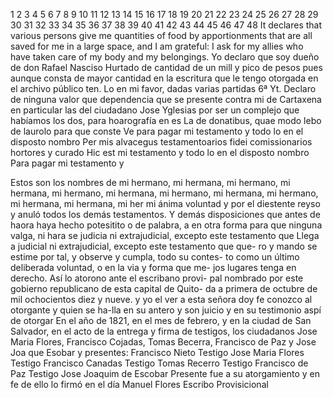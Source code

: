 1 2 3 4 5 6 7 8 9 10 11 12 13 14 15 16 17 18 19 20 21 22 23 24 25 26 27 28 29 30 31 32 33 34 35 36 37 38 39 40 41 42 43 44 45 46 47 48
It declares that various persons give me quantities of food by apportionments that are all saved for me in a large space, and I am grateful: I ask for my allies who have taken care of my body and my belongings.
Yo declaro que soy dueño de don Rafael Nasciso Hurtado de cantidad de un mill y pico de pesos pues aunque consta de mayor cantidad en la escritura que le tengo otorgada en el archivo público ten.
Lo en mi favor, dadas varias partidas
6ª Yt. Declaro de ninguna valor que dependencia
que se presente contra mi de Cartaxena en particular las del ciudadano Jose Yglesias por ser un complejo que habíamos los dos, para hoarografía en es
La de donatibus, quae modo lebo de laurolo para que conste
Ve para pagar mi testamento y todo lo en el disposto nombro
Per mis alvacegus testamentoarios fidei comissionarios hortores y curado
Hic est mi testamento y todo lo en el disposto nombro
Para pagar mi testamento y

Estos son los nombres de mi hermano, mi hermana, mi hermano, mi hermana, mi hermano, mi hermana, mi hermano, mi hermana, mi hermano, mi hermana, mi hermana, mi her
mi ánima voluntad y por el diestente reyso y anuló todos los demás testamentos. Y demás disposiciones que antes de haora haya hecho potesitito o de palabra, a en otra forma para que ninguna valga, ni hara se judicia ni extrajudicial, excepto este testamento que
Llega a judicial ni extrajudicial, excepto este testamento que que- ro y mando se estime por tal, y observe y cumpla, todo su contes- to como un último deliberada voluntad, o en la via y forma que me- jos lugares tenga en derecho. Así lo atorono ante el escribano provi-
pal nombrado por este gobierno republicano de esta capital de Quito- da a primera de octubre de mil ochocientos diez y nueve. y yo el ver a esta señora doy fe conozco al otorgante y quien se ha-lla en su antero y son juicio y en su testimonio aspí de otorgar
En el año de 1821, en el mes de febrero, y en la ciudad de San Salvador, en el acto de la entrega y firma de testigos, los ciudadanos Jose Maria Flores, Francisco Cojadas, Tomas Becerra, Francisco de Paz y Jose Joa que Esobar y presentes:
Francisco Nieto
Testigo Jose Maria Flores
Testigo Francisco Canadas
Testigo Tomas Recerro
Testigo Francisco de Paz
Testigo Jose Joaquim de Escobar
Presente fue a su atorgamiento y en fe de ello lo firmó en el día
Manuel Flores
Escribo Provisicional